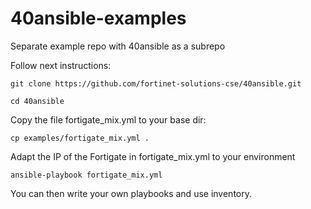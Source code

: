 # 40ansible-examples
Separate example repo with 40ansible as a subrepo

Follow next instructions:

`git clone https://github.com/fortinet-solutions-cse/40ansible.git`

`cd 40ansible`

Copy the file fortigate_mix.yml to your base dir:

`cp examples/fortigate_mix.yml .`

Adapt the IP of the Fortigate in fortigate_mix.yml to your environment

`ansible-playbook fortigate_mix.yml`

You can then write your own playbooks and use inventory.
